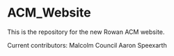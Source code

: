 # ACM_Website
This is the repository for the new Rowan ACM website.

Current contributors:
Malcolm Council
Aaron Speexarth
